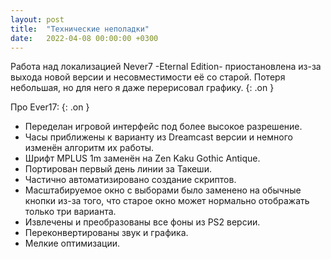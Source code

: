 ```yaml
---
layout: post
title:  "Технические неполадки"
date:   2022-04-08 00:00:00 +0300
---
```

Работа над локализацией Never7 -Eternal Edition- приостановлена из-за выхода новой версии и несовместимости её со старой. Потеря небольшая, но для него я даже перерисовал графику.
{: .on }
<!--more-->
Про Ever17:
{: .on }
- Переделан игровой интерфейс под более высокое разрешение.
- Часы приближены к варианту из Dreamcast версии и немного изменён алгоритм их работы.
- Шрифт MPLUS 1m заменён на Zen Kaku Gothic Antique.
- Портирован первый день линии за Такеши.
- Частично автоматизировано создание скриптов.
- Масштабируемое окно с выборами было заменено на обычные кнопки из-за того, что старое окно может нормально отображать только три варианта.
- Извлечены и преобразованы все фоны из PS2 версии.
- Переконвертированы звук и графика.
- Мелкие оптимизации.
